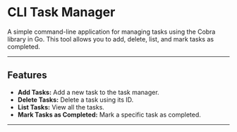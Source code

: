 # CLI Task Manager

A simple command-line application for managing tasks using the Cobra library in Go. This tool allows you to add, delete, list, and mark tasks as completed.

---

## Features

- **Add Tasks:** Add a new task to the task manager.
- **Delete Tasks:** Delete a task using its ID.
- **List Tasks:** View all the tasks.
- **Mark Tasks as Completed:** Mark a specific task as completed.

---
